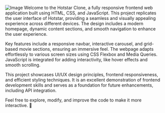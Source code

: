 ![Image](https://github.com/user-attachments/assets/3b791a2d-adab-4b14-9ec2-de81c43a4ade)
Welcome to the Hotstar Clone, a fully responsive frontend web application built using HTML, CSS, and JavaScript. This project replicates the user interface of Hotstar, providing a seamless and visually appealing experience across different devices. The design includes a modern homepage, dynamic content sections, and smooth navigation to enhance the user experience.

Key features include a responsive navbar, interactive carousel, and grid-based movie sections, ensuring an immersive feel. The webpage adapts effortlessly to various screen sizes using CSS Flexbox and Media Queries. JavaScript is integrated for adding interactivity, like hover effects and smooth scrolling.

This project showcases UI/UX design principles, frontend responsiveness, and efficient styling techniques. It is an excellent demonstration of frontend development skills and serves as a foundation for future enhancements, including API integration.

Feel free to explore, modify, and improve the code to make it more interactive. 🚀
